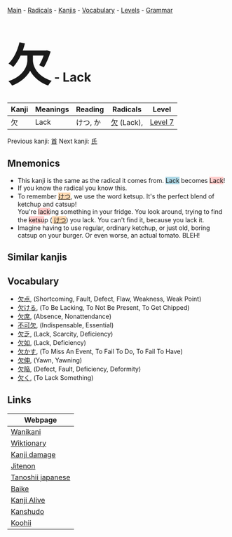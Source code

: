 <style> bigfont {font-size: 100px}</style>
[Main](../index.md) -
[Radicals](../radicals.md) -
[Kanjis](../kanjis.md) -
[Vocabulary](../vocabulary.md) -
[Levels](../levels.md) -
[Grammar](../grammar.md)
# <bigfont> 欠</bigfont> - Lack 

| Kanji | Meanings | Reading | Radicals | Level |
| --- | --- | --- | --- | --- |
| 欠 | Lack | けつ, か | [欠](../radicals/欠.md) (Lack),  | [Level 7](../levels/wk_level7.md) |

Previous kanji: [首](首.md) Next kanji: [氏](氏.md) 

## Mnemonics
 * This kanji is the same as the radical it comes from. <span style="background-color:#ADD8E6"> Lack</span> becomes <span style="background-color:#ffcccb"> Lack</span>!
* If you know the radical you know this.
* To remember <span style="background-color:#fed8b1"> [けつ](https://jisho.org/search/けつ)</span>, we use the word ketsup. It's the perfect blend of ketchup and catsup!<br />You're <span style="background-color:#ffcccb"> lack</span>ing something in your fridge. You look around, trying to find the <span style="background-color:#ffcccb"> ketsu</span>p (<span style="background-color:#fed8b1"> [けつ](https://jisho.org/search/けつ)</span>) you lack. You can't find it, because you lack it.
* Imagine having to use regular, ordinary ketchup, or just old, boring catsup on your burger. Or even worse, an actual tomato. BLEH!


## Similar kanjis
 


## Vocabulary
 * [欠点](../vocabulary/欠.md), (Shortcoming, Fault, Defect, Flaw, Weakness, Weak Point)
* [欠ける](../vocabulary/欠.md), (To Be Lacking, To Not Be Present, To Get Chipped)
* [欠席](../vocabulary/欠.md), (Absence, Nonattendance)
* [不可欠](../vocabulary/欠.md), (Indispensable, Essential)
* [欠乏](../vocabulary/欠.md), (Lack, Scarcity, Deficiency)
* [欠如](../vocabulary/欠.md), (Lack, Deficiency)
* [欠かす](../vocabulary/欠.md), (To Miss An Event, To Fail To Do, To Fail To Have)
* [欠伸](../vocabulary/欠.md), (Yawn, Yawning)
* [欠陥](../vocabulary/欠.md), (Defect, Fault, Deficiency, Deformity)
* [欠く](../vocabulary/欠.md), (To Lack Something)



## Links 

| Webpage |
| --- |
| [Wanikani          ](https://www.wanikani.com/kanji/欠) |
| [Wiktionary        ](https://en.wiktionary.org/wiki/欠) |
| [Kanji damage      ](http://www.kanjidamage.com/kanji/search?utf8=✓&q=欠) |
| [Jitenon           ](https://jitenon.com/kanji/欠) |
| [Tanoshii japanese ](https://www.tanoshiijapanese.com/dictionary/kanji.cfm?k=欠) |
| [Baike             ](https://baike.baidu.com/item/欠) |
| [Kanji Alive       ](https://app.kanjialive.com/欠) |
| [Kanshudo          ](https://www.kanshudo.com/searchmn?q=欠) |
| [Koohii            ](https://kanji.koohii.com/study/kanji/欠) |
